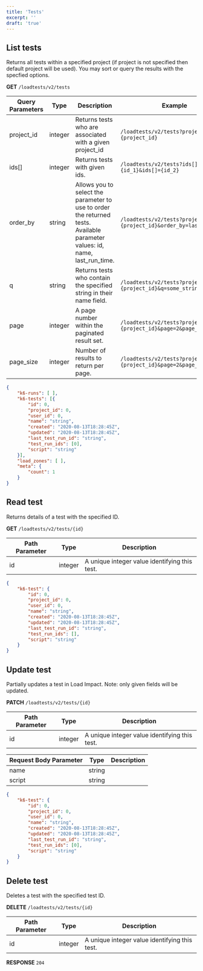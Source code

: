 ```yaml
---
title: 'Tests'
excerpt: ''
draft: 'true'
---
```



## List tests

Returns all tests within a specified project (if project is not specified then default project will be used). You may sort or query the results with the specfied options.

**GET** `/loadtests/v2/tests`

| Query Parameters | Type | Description | Example |
| ----------| ---- | ----------- | ---------- |
| project_id | integer | Returns tests who are associated with a given project_id | `/loadtests/v2/tests?project_id={project_id}` |
| ids[] | integer | Returns tests with given ids. | `/loadtests/v2/tests?ids[]={id_1}&ids[]={id_2}` |
| order_by | string | Allows you to select the parameter to use to order the returned tests. Available parameter values: id, name, last_run_time. | `/loadtests/v2/tests?project_id={project_id}&order_by=last_run_time` |
| q | string | Returns tests who contain the specified string in their name field. | `/loadtests/v2/tests?project_id={project_id}&q=some_string` |
| page | integer | A page number within the paginated result set. | `/loadtests/v2/tests?project_id={project_id}&page=2&page_size=5` |
| page_size | integer | Number of results to return per page. | `/loadtests/v2/tests?project_id={project_id}&page=2&page_size=5` |


<div class="code-group" data-props='{"labels": ["Response"]}'>

```json
{
    "k6-runs": [ ],
    "k6-tests": [{
        "id": 0,
        "project_id": 0,
        "user_id": 0,
        "name": "string",
        "created": "2020-08-13T18:28:45Z",
        "updated": "2020-08-13T18:28:45Z",
        "last_test_run_id": "string",
        "test_run_ids": [0],
        "script": "string"
    }],
    "load_zones": [ ],
    "meta": {
        "count": 1
    }
}
```

</div>

## Read test

Returns details of a test with the specified ID.

**GET** `/loadtests/v2/tests/{id}`

| Path Parameter | Type | Description |
| ----------| ---- | ----------- |
| id | integer | A unique integer value identifying this test. |



<div class="code-group" data-props='{"labels": ["Response"]}'>

```json
{
    "k6-test": {
        "id": 0,
        "project_id": 0,
        "user_id": 0,
        "name": "string",
        "created": "2020-08-13T18:28:45Z",
        "updated": "2020-08-13T18:28:45Z",
        "last_test_run_id": "string",
        "test_run_ids": [],
        "script": "string"
    }
}
```

</div>

## Update test

Partially updates a test in Load Impact. Note: only given fields will be updated.

**PATCH** `/loadtests/v2/tests/{id}`

| Path Parameter | Type | Description |
| ----------| ---- | ----------- |
| id | integer | A unique integer value identifying this test. |

| Request Body Parameter | Type | Description |
| ----------| ---- | ----------- |
| name | string |  |
| script | string | |


<div class="code-group" data-props='{"labels": ["Response"]}'>

```json
{
    "k6-test": {
        "id": 0,
        "project_id": 0,
        "user_id": 0,
        "name": "string",
        "created": "2020-08-13T18:28:45Z",
        "updated": "2020-08-13T18:28:45Z",
        "last_test_run_id": "string",
        "test_run_ids": [0],
        "script": "string"
    }
}
```

</div>

## Delete test

Deletes a test with the specified test ID.

**DELETE** `/loadtests/v2/tests/{id}`

| Path Parameter | Type | Description |
| ----------| ---- | ----------- |
| id | integer | A unique integer value identifying this test. |

**RESPONSE** `204`